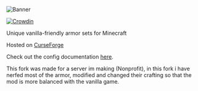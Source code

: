 ![Banner](./common/src/main/resources/logoFile.png)

[![Crowdin](https://badges.crowdin.net/immersive-collection/localized.svg)](https://crowdin.com/project/immersive-collection)

Unique vanilla-friendly armor sets for Minecraft

Hosted on [CurseForge](https://www.curseforge.com/minecraft/mc-mods/immersive-armors)

Check out the config documentation [here](https://github.com/Luke100000/ImmersiveArmors/blob/HEAD/config.md).

This fork was made for a server im making (Nonprofit), in this fork i have nerfed most of the armor, modified and changed their crafting so that the mod is more balanced with the vanilla game.
